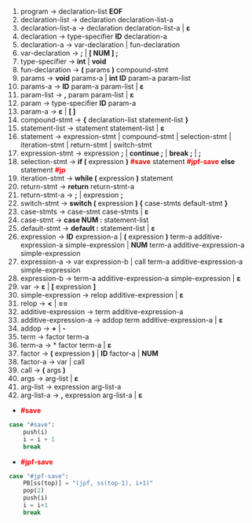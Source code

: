 1. program → declaration-list **EOF**
2. declaration-list → declaration declaration-list-a 
3. declaration-list-a → declaration declaration-list-a | **ε** 
4. declaration → type-specifier **ID** declaration-a
5. declaration-a → var-declaration | fun-declaration 
6. var-declaration → **;** | **[ NUM ] ;** 
7. type-specifier → **int** | **void**
8. fun-declaration → **(** params **)** compound-stmt 
9. params → **void** params-a | **int ID** param-a param-list
10. params-a → **ID** param-a param-list | **ε**
11. param-list → **,** param param-list | **ε** 
12. param → type-specifier **ID** param-a
13. param-a → **ε** \| **[ ]**
14. compound-stmt → **{** declaration-list statement-list **}**
15. statement-list → statement statement-list | **ε** 
16. statement → expression-stmt | compound-stmt | selection-stmt | iteration-stmt | return-stmt | switch-stmt
17. expression-stmt → expression **;** | **continue ;** | **break ;** | **;**
18. selection-stmt → **if (** expression **)** <span style="color:red;">**#save**</span> statement <span style="color:red;">**#jpf-save**</span> **else** statement <span style="color:red;">**#jp**</span>
19. iteration-stmt → **while (** expression **)** statement
20. return-stmt → **return** return-stmt-a 
21. return-stmt-a → **;** | expression **;**
22. switch-stmt → **switch (** expression **) {** case-stmts default-stmt **}**
23. case-stmts → case-stmt case-stmts | **ε**
24. case-stmt → **case NUM :** statement-list
25. default-stmt → **default :** statement-list | **ε**
26. expression → **ID** expression-a | **(** expression **)** term-a additive-expression-a simple-expression | **NUM** term-a additive-expression-a simple-expression
27. expression-a → var expression-b | call term-a additive-expression-a simple-expression
28. expression-b → term-a additive-expression-a simple-expression | **ε** 
29. var → **ε** | **[** expression **]**
30. simple-expression → relop additive-expression | **ε**
31. relop → **<** | **==**
32. additive-expression → term additive-expression-a 
33. additive-expression-a → addop term additive-expression-a | **ε** 
34. addop → **+** | **-**
35. term → factor term-a
36. term-a → * factor term-a | **ε**
37. factor → **(** expression **)** | **ID** factor-a | **NUM**
38. factor-a → var | call
39. call → **(** args **)**
40. args → arg-list | **ε**
41. arg-list → expression arg-list-a 
42. arg-list-a → **,** expression arg-list-a | **ε**


* <span style="color:red;">**#save**</span>
```python
case "#save":
	push(i)
	i = i + 1
	break
```

* <span style="color:red;">**#jpf-save**</span>
```python
case "#jpf-save":
	PB[ss(top)] = "(jpf, ss(top-1), i+1)"
	pop(2)
	push(i)
	i = i+1
	break
```
